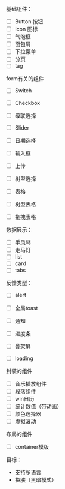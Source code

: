 基础组件：
- [ ] Button 按钮
- [ ] Icon 图标
- [ ] 气泡框
- [ ] 面包屑
- [ ] 下拉菜单
- [ ] 分页
- [ ] tag

form有关的组件

- [ ] Switch
- [ ] Checkbox
- [ ] 级联选择
- [ ] Slider
- [ ] 日期选择
- [ ] 输入框
- [ ] 上传
- [ ] 树型选择


- [ ] 表格
- [ ] 树型表格
- [ ] 拖拽表格

数据展示：

- [ ] 手风琴
- [ ] 走马灯
- [ ] list
- [ ] card
- [ ] tabs

反馈类型：
- [ ] alert
- [ ] 全局toast
- [ ] 通知
- [ ] 进度条
- [ ] 骨架屏
- [ ] loading 


封装的组件
- [ ] 音乐播放组件
- [ ] 段落组件
- [ ] win日历
- [ ] 统计数值（带动画）
- [ ] 颜色选择器
- [ ] 虚拟滚动

布局的组件
- [ ] container模版

目标：

- 支持多语言 
-  换肤（黑暗模式）
